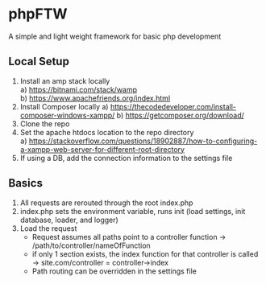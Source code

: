 # phpFTW
A simple and light weight framework for basic php development

## Local Setup
1) Install an amp stack locally  
    a) https://bitnami.com/stack/wamp  
    b) https://www.apachefriends.org/index.html
2) Install Composer locally
    a) https://thecodedeveloper.com/install-composer-windows-xampp/
    b) https://getcomposer.org/download/
3) Clone the repo
4) Set the apache htdocs location to the repo directory  
    a) https://stackoverflow.com/questions/18902887/how-to-configuring-a-xampp-web-server-for-different-root-directory
5) If using a DB, add the connection information to the settings file

## Basics
1) All requests are rerouted through the root index.php
2) index.php sets the environment variable, runs init (load settings, init database, loader, and logger)
3) Load the request  
    - Request assumes all paths point to a controller function -> /path/to/controller/nameOfFunction  
    - if only 1 section exists, the index function for that controller is called -> site.com/controller = controller->index  
    - Path routing can be overridden in the settings file  
